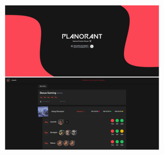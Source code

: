 ![Image Description](./client/src/assets/wip/wip0.png)
![Image Description](./client/src/assets/wip/wip2.png)
